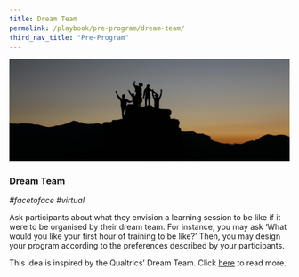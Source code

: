 ```yaml
---
title: Dream Team
permalink: /playbook/pre-program/dream-team/
third_nav_title: "Pre-Program"
---
```

![Dream Team](/images/team.jpg)
### Dream Team 
*#facetoface #virtual*

Ask participants about what they envision a learning session to be like if it were to be organised by their dream team. For instance, you may ask ‘What would you like your first hour of training to be like?’ Then, you may design your program according to the preferences described by your participants.

This idea is inspired by the Qualtrics’ Dream Team. Click [here](https://www.linkedin.com/pulse/qualtrics-dream-team-bringing-events-back-individual-kortney-osborne/) to read more.

